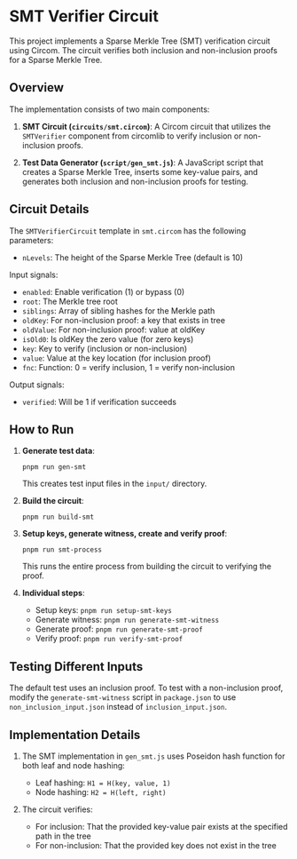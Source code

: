 # SMT Verifier Circuit

This project implements a Sparse Merkle Tree (SMT) verification circuit using Circom. The circuit verifies both inclusion and non-inclusion proofs for a Sparse Merkle Tree.

## Overview

The implementation consists of two main components:

1. **SMT Circuit (`circuits/smt.circom`)**: A Circom circuit that utilizes the `SMTVerifier` component from circomlib to verify inclusion or non-inclusion proofs.

2. **Test Data Generator (`script/gen_smt.js`)**: A JavaScript script that creates a Sparse Merkle Tree, inserts some key-value pairs, and generates both inclusion and non-inclusion proofs for testing.

## Circuit Details

The `SMTVerifierCircuit` template in `smt.circom` has the following parameters:

- `nLevels`: The height of the Sparse Merkle Tree (default is 10)

Input signals:
- `enabled`: Enable verification (1) or bypass (0)
- `root`: The Merkle tree root
- `siblings`: Array of sibling hashes for the Merkle path
- `oldKey`: For non-inclusion proof: a key that exists in tree
- `oldValue`: For non-inclusion proof: value at oldKey
- `isOld0`: Is oldKey the zero value (for zero keys)
- `key`: Key to verify (inclusion or non-inclusion)
- `value`: Value at the key location (for inclusion proof)
- `fnc`: Function: 0 = verify inclusion, 1 = verify non-inclusion

Output signals:
- `verified`: Will be 1 if verification succeeds

## How to Run

1. **Generate test data**:
   ```
   pnpm run gen-smt
   ```
   This creates test input files in the `input/` directory.

2. **Build the circuit**:
   ```
   pnpm run build-smt
   ```

3. **Setup keys, generate witness, create and verify proof**:
   ```
   pnpm run smt-process
   ```
   This runs the entire process from building the circuit to verifying the proof.

4. **Individual steps**:
   - Setup keys: `pnpm run setup-smt-keys`
   - Generate witness: `pnpm run generate-smt-witness`
   - Generate proof: `pnpm run generate-smt-proof`
   - Verify proof: `pnpm run verify-smt-proof`

## Testing Different Inputs

The default test uses an inclusion proof. To test with a non-inclusion proof, modify the `generate-smt-witness` script in `package.json` to use `non_inclusion_input.json` instead of `inclusion_input.json`.

## Implementation Details

1. The SMT implementation in `gen_smt.js` uses Poseidon hash function for both leaf and node hashing:
   - Leaf hashing: `H1 = H(key, value, 1)`
   - Node hashing: `H2 = H(left, right)`

2. The circuit verifies:
   - For inclusion: That the provided key-value pair exists at the specified path in the tree
   - For non-inclusion: That the provided key does not exist in the tree
